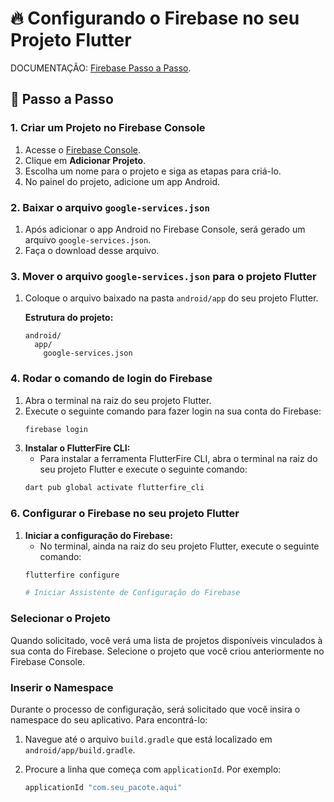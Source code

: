 # 🔥 Configurando o Firebase no seu Projeto Flutter

DOCUMENTAÇÃO: [Firebase Passo a Passo](https://firebase.google.com/docs/flutter/setup?hl=pt-br&platform=android).
## 🚀 Passo a Passo

### 1. Criar um Projeto no Firebase Console
1. Acesse o [Firebase Console](https://console.firebase.google.com/).
2. Clique em **Adicionar Projeto**.
3. Escolha um nome para o projeto e siga as etapas para criá-lo.
4. No painel do projeto, adicione um app Android.

### 2. Baixar o arquivo `google-services.json`
1. Após adicionar o app Android no Firebase Console, será gerado um arquivo `google-services.json`.
2. Faça o download desse arquivo.

### 3. Mover o arquivo `google-services.json` para o projeto Flutter
1. Coloque o arquivo baixado na pasta `android/app` do seu projeto Flutter.
   
   **Estrutura do projeto:**
   ```plaintext
   android/
     app/
       google-services.json

### 4. Rodar o comando de login do Firebase
1. Abra o terminal na raiz do seu projeto Flutter.
2. Execute o seguinte comando para fazer login na sua conta do Firebase:
   ```bash
   firebase login

1. **Instalar o FlutterFire CLI:**
   - Para instalar a ferramenta FlutterFire CLI, abra o terminal na raiz do seu projeto Flutter e execute o seguinte comando:
   ```bash
   dart pub global activate flutterfire_cli

### 6. Configurar o Firebase no seu projeto Flutter
1. **Iniciar a configuração do Firebase:**
   - No terminal, ainda na raiz do seu projeto Flutter, execute o seguinte comando:
   ```bash
   flutterfire configure

   # Iniciar Assistente de Configuração do Firebase

### Selecionar o Projeto

Quando solicitado, você verá uma lista de projetos disponíveis vinculados à sua conta do Firebase. Selecione o projeto que você criou anteriormente no Firebase Console.

### Inserir o Namespace

Durante o processo de configuração, será solicitado que você insira o namespace do seu aplicativo. Para encontrá-lo:

1. Navegue até o arquivo `build.gradle` que está localizado em `android/app/build.gradle`.
2. Procure a linha que começa com `applicationId`. Por exemplo:

   ```groovy
   applicationId "com.seu_pacote.aqui"
   


